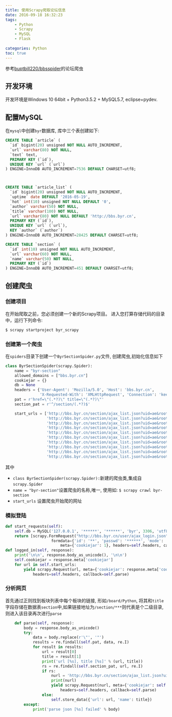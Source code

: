 ```yaml
---
title: 使用Scrapy爬取论坛信息
date: 2016-09-18 16:32:23
tags:
    - Python
    - Scrapy
    - MySQL
    - Flask
    
categories: Python
toc: true
---
```


参考[buptbill220/bbsspider](https://github.com/buptbill220/bbsspider)的论坛爬虫

## 开发环境
开发环境是Windows 10 64bit + Python3.5.2 + MySQL5.7, eclipse+pydev.

<!--more-->

## 配置MySQL
在`mysql`中创建`byr`数据库, 库中三个表创建如下:


```sql
CREATE TABLE `article` (                       
  `id` bigint(20) unsigned NOT NULL AUTO_INCREMENT,        
  `url` varchar(80) NOT NULL,                              
  `text` text,                                             
  PRIMARY KEY (`id`),                                      
  UNIQUE KEY `url` (`url`)                                 
) ENGINE=InnoDB AUTO_INCREMENT=7536 DEFAULT CHARSET=utf8;



CREATE TABLE `article_list` (
  `id` bigint(20) unsigned NOT NULL AUTO_INCREMENT,
  `uptime` date DEFAULT '2016-05-19',
  `hot` int(10) unsigned NOT NULL DEFAULT '0',
  `author` varchar(50) NOT NULL,
  `title` varchar(100) NOT NULL,
  `url` varchar(80) NOT NULL DEFAULT 'http://bbs.byr.cn',
  PRIMARY KEY (`id`),
  UNIQUE KEY `url` (`url`),
  KEY `author` (`author`)
) ENGINE=InnoDB AUTO_INCREMENT=28425 DEFAULT CHARSET=utf8;

CREATE TABLE `section` (
  `id` int(10) unsigned NOT NULL AUTO_INCREMENT,
  `url` varchar(60) NOT NULL,
  `name` varchar(50) NOT NULL,
  PRIMARY KEY (`id`)
) ENGINE=InnoDB AUTO_INCREMENT=451 DEFAULT CHARSET=utf8;
```

## 创建爬虫

### 创建项目
在开始爬取之前，您必须创建一个新的Scrapy项目。 进入您打算存储代码的目录中，运行下列命令:
```bash
$ scrapy startproject byr_scrapy
```
### 创建第一个爬虫
在`spiders`目录下创建一个`ByrSectionSpider.py`文件, 创建爬虫,初始化信息如下
```python
class ByrSectionSpider(scrapy.Spider):
    name = "byr-section"
    allowed_domains = ["bbs.byr.cn"]
    cookiejar = {}
    db = None
    headers = {'User-Agent': 'Mozilla/5.0', 'Host': 'bbs.byr.cn',
               'X-Requested-With': 'XMLHttpRequest', 'Connection': 'keep-alive'}
    pat = r'href=\"(.*?)\" title=\"(.*?)\"'
    section_pat = r'^/section/(.*?)$'

    start_urls = ['http://bbs.byr.cn/section/ajax_list.json?uid=ae&root=sec-0',
                  'http://bbs.byr.cn/section/ajax_list.json?uid=ae&root=sec-1',
                  'http://bbs.byr.cn/section/ajax_list.json?uid=ae&root=sec-2',
                  'http://bbs.byr.cn/section/ajax_list.json?uid=ae&root=sec-3',
                  'http://bbs.byr.cn/section/ajax_list.json?uid=ae&root=sec-4',
                  'http://bbs.byr.cn/section/ajax_list.json?uid=ae&root=sec-5',
                  'http://bbs.byr.cn/section/ajax_list.json?uid=ae&root=sec-6',
                  'http://bbs.byr.cn/section/ajax_list.json?uid=ae&root=sec-7',
                  'http://bbs.byr.cn/section/ajax_list.json?uid=ae&root=sec-8',
                  'http://bbs.byr.cn/section/ajax_list.json?uid=ae&root=sec-9']
```
其中
* `class ByrSectionSpider(scrapy.Spider):`新建的爬虫类,集成自`scrapy.Spider`
* `name = "byr-section"`设置爬虫的名称,唯一, 使用如: `$ scrapy crawl byr-section`
* `start_urls` 设置爬虫开始爬的网址

### 模拟登陆

```python
def start_requests(self):
    self.db = MySQL('127.0.0.1', '******', '******', 'byr', 3306, 'utf8', 5, '')
    return [scrapy.FormRequest("http://bbs.byr.cn/user/ajax_login.json",
                    formdata={'id': '**', 'passwd': '******', 'mode': '0', 'CookieDate': '0'},
                        meta={'cookiejar': 1}, headers=self.headers, callback=self.logged_in)]
def logged_in(self, response):
    print('\n\n', response.body_as_unicode(), '\n\n')
    self.cookiejar = response.meta['cookiejar']
    for url in self.start_urls:
        yield scrapy.Request(url, meta={'cookiejar': response.meta['cookiejar']}, 
            headers=self.headers, callback=self.parse)
```

### 分析网页

首先通过正则找到板块列表中每个板块的链接, 形如`/board/Python`, 将其和`title`字段存储在数据表`section`中,如果链接地址为`/section/***`则代表是个二级目录,则进入该目录再次进行`parse`
```python
    def parse(self, response):
        body = response.body_as_unicode()
        try:
            data = body.replace(r'\"', '"')
            results = re.findall(self.pat, data, re.I)
            for result in results:
                url = result[0]
                title = result[1]
                print('url [%s], title [%s]' % (url, title))
                rs = re.findall(self.section_pat, url, re.I)
                if rs:
                    nurl = 'http://bbs.byr.cn/section/ajax_list.json?uid=ae&root=sec-%s' % rs[0]
                    print(nurl)
                    yield scrapy.Request(nurl, meta={'cookiejar': self.cookiejar}, 
                        headers=self.headers, callback=self.parse)
                else:
                    self.store_data({'url': url, 'name': title})
        except:
            print('parse json [%s] failed' % body)
```
